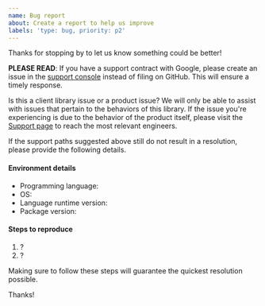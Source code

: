 ```yaml
---
name: Bug report
about: Create a report to help us improve
labels: 'type: bug, priority: p2'
---
```


Thanks for stopping by to let us know something could be better!

**PLEASE READ**: If you have a support contract with Google, please create an issue in the [support console](https://cloud.google.com/support/) instead of filing on GitHub. This will ensure a timely response.

Is this a client library issue or a product issue? We will only be able to assist with issues that pertain to the behaviors of this library. If the issue you're experiencing is due to the behavior of the product itself, please visit the [Support page](https://cloud.google.com/support) to reach the most relevant engineers.

If the support paths suggested above still do not result in a resolution, please provide the following details.

#### Environment details

  - Programming language:
  - OS:
  - Language runtime version:
  - Package version:

#### Steps to reproduce

  1. ?
  2. ?

Making sure to follow these steps will guarantee the quickest resolution possible.

Thanks!
